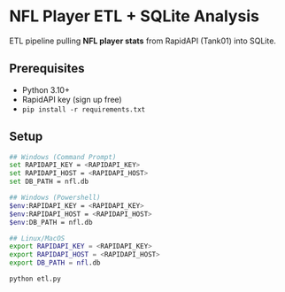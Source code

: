 # NFL Player ETL + SQLite Analysis

ETL pipeline pulling **NFL player stats** from RapidAPI (Tank01) into SQLite.

## Prerequisites
- Python 3.10+
- RapidAPI key (sign up free)
- `pip install -r requirements.txt`

## Setup
```bash
## Windows (Command Prompt)
set RAPIDAPI_KEY = <RAPIDAPI_KEY>
set RAPIDAPI_HOST = <RAPIDAPI_HOST>
set DB_PATH = nfl.db

## Windows (Powershell)
$env:RAPIDAPI_KEY = <RAPIDAPI_KEY>
$env:RAPIDAPI_HOST = <RAPIDAPI_HOST>
$env:DB_PATH = nfl.db

## Linux/MacOS
export RAPIDAPI_KEY = <RAPIDAPI_KEY>
export RAPIDAPI_HOST = <RAPIDAPI_HOST>
export DB_PATH = nfl.db

python etl.py
